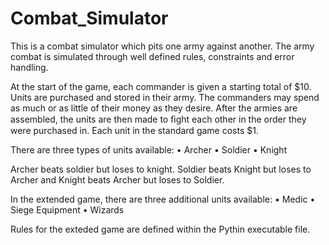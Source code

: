 # Combat_Simulator

This is a combat simulator which pits one army against another. The army combat is simulated through well defined rules, constraints and error handling.

At the start of the game, each commander is given a starting total of $10. Units are purchased and stored in their army. The commanders may spend as much or as little of their money as they desire. After the armies are assembled, the units are then made to ﬁght each other in the order they were purchased in. Each unit in the standard game costs $1.

There are three types of units available: • Archer • Soldier • Knight

Archer beats soldier but loses to knight. Soldier beats Knight but loses to Archer and Knight beats Archer but loses to Soldier.

In the extended game, there are three additional units available: • Medic • Siege Equipment • Wizards

Rules for the exteded game are defined within the Pythin executable file.
